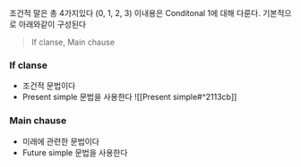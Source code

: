 조건적 말은 총 4가지있다 (0, 1, 2, 3) 이내용은 Conditonal 1에 대해 다룬다.
기본적으로 아래와같이 구성된다

> If clanse, Main chause

### If clanse
- 조건적 문법이다
- Present simple 문법을 사용한다
![[Present simple#^2113cb]]


### Main chause
- 미래에 관련한 문법이다
- Future simple 문법을 사용한다